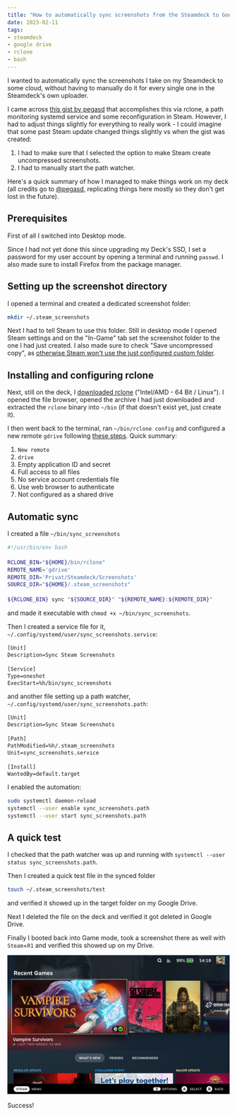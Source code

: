 ```yaml
---
title: "How to automatically sync screenshots from the Steamdeck to Google Drive"
date: 2023-02-11
tags:
- steamdeck
- google drive
- rclone
- bash
---
```


I wanted to automatically sync the screenshots I take on my Steamdeck to some cloud, without having to manually do it for every single one in the Steamdeck's own uploader. 

I came across [this gist by pegasd](https://gist.github.com/pegasd/048bd5d53558f066765253d55a456306) that accomplishes this via rclone, a path monitoring systemd service and some reconfiguration in Steam. However, I had to adjust things slightly for everything to really work - I could imagine that some past Steam update changed things slightly vs when the gist was created:

1. I had to make sure that I selected the option to make Steam create uncompressed screenshots.
2. I had to manually start the path watcher.

Here's a quick summary of how I managed to make things work on my deck (all credits go to [@pegasd](https://github.com/pegasd), replicating things here mostly so they don't get lost in the future).

## Prerequisites

First of all I switched into Desktop mode.

Since I had not yet done this since upgrading my Deck's SSD, I set a password for my user account by opening a terminal and running `passwd`. I also made sure to install Firefox from the package manager.

## Setting up the screenshot directory

I opened a terminal and created a dedicated screenshot folder:

```bash
mkdir ~/.steam_screenshots
```

Next I had to tell Steam to use this folder. Still in desktop mode I opened Steam settings and on the "In-Game" tab set the screenshot folder to the one I had just created. I also made sure to check "Save uncompressed copy", as [otherwise Steam won't use the just configured custom folder](https://steamcommunity.com/discussions/forum/1/4329623982989743690/#c4329623982989971883).

## Installing and configuring rclone

Next, still on the deck, I [downloaded rclone](https://rclone.org/downloads/) ("Intel/AMD - 64 Bit / Linux"). I opened the file browser, opened the archive I had just downloaded and extracted the `rclone` binary into `~/bin` (if that doesn't exist yet, just create it).

I then went back to the terminal, ran `~/bin/rclone config` and configured a new remote `gdrive` following [these steps](https://rclone.org/drive/). Quick summary:

1. `New remote`
2. `drive`
3. Empty application ID and secret
4. Full access to all files
5. No service account credentials file
6. Use web browser to authenticate
7. Not configured as a shared drive

## Automatic sync

I created a file `~/bin/sync_screenshots`

```bash
#!/usr/bin/env bash

RCLONE_BIN="${HOME}/bin/rclone"
REMOTE_NAME='gdrive'
REMOTE_DIR='Privat/Steamdeck/Screenshots'
SOURCE_DIR="${HOME}/.steam_screenshots"

${RCLONE_BIN} sync "${SOURCE_DIR}" "${REMOTE_NAME}:${REMOTE_DIR}"
```

and made it executable with `chmod +x ~/bin/sync_screenshots`.

Then I created a service file for it, `~/.config/systemd/user/sync_screenshots.service`:

```plain
[Unit]
Description=Sync Steam Screenshots

[Service]
Type=oneshot
ExecStart=%h/bin/sync_screenshots
```

and another file setting up a path watcher, `~/.config/systemd/user/sync_screenshots.path`:

```plain
[Unit]
Description=Sync Steam Screenshots

[Path]
PathModified=%h/.steam_screenshots
Unit=sync_screenshots.service

[Install]
WantedBy=default.target
```

I enabled the automation:

```bash
sudo systemctl daemon-reload
systemctl --user enable sync_screenshots.path
systemctl --user start sync_screenshots.path
```

## A quick test

I checked that the path watcher was up and running with `systemctl --user status sync_screenshots.path`.

Then I created a quick test file in the synced folder

```bash
touch ~/.steam_screenshots/test
```

and verified it showed up in the target folder on my Google Drive.

Next I deleted the file on the deck and verified it got deleted in Google Drive.

Finally I booted back into Game mode, took a screenshot there as well with `Steam`+`R1` and verified this showed up on my Drive.

![A freshly synced screenshot of my Steamdeck's home screen](screenshot.png)

Success!